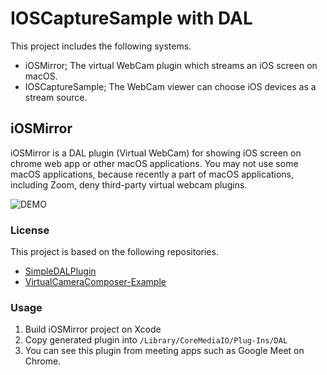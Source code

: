 # IOSCaptureSample with DAL
This project includes the following systems.

- iOSMirror; The virtual WebCam plugin which streams an iOS screen on macOS.
- IOSCaptureSample; The WebCam viewer can choose iOS devices as a stream source.

## iOSMirror

iOSMirror is a DAL plugin (Virtual WebCam) for showing iOS screen on chrome web app or other macOS applications. You may not use some macOS applications, because recently a part of macOS applications, including Zoom, deny third-party virtual webcam plugins.

![DEMO](https://user-images.githubusercontent.com/7841984/118077541-3dc7ec00-b3ef-11eb-919c-ad58e40574d3.gif)

### License

This project is based on the following repositories.

- [SimpleDALPlugin](https://github.com/seanchas116/SimpleDALPlugin)
- [VirtualCameraComposer-Example](https://github.com/kishikawakatsumi/VirtualCameraComposer-Example)

### Usage

1. Build iOSMirror project on Xcode
2. Copy generated plugin into `/Library/CoreMediaIO/Plug-Ins/DAL`
3. You can see this plugin from meeting apps such as Google Meet on Chrome.
